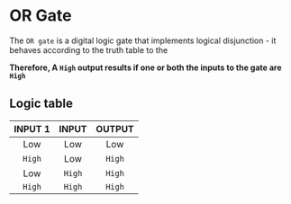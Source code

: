 # OR Gate

The `OR gate` is a digital logic gate that implements logical 
disjunction - it behaves according to the truth table to the
 
 

**Therefore, A `High` output results if one or both the 
inputs to the gate are `High`**

## Logic table

| INPUT 1   | INPUT   |  OUTPUT    |
|:---------:|:-------:|:----------:|
| Low       | Low     |  Low       |
| `High`      | Low     |  `High`       |
| Low       | `High`    |  `High`       |
| `High`      | `High`    |  `High`    |

